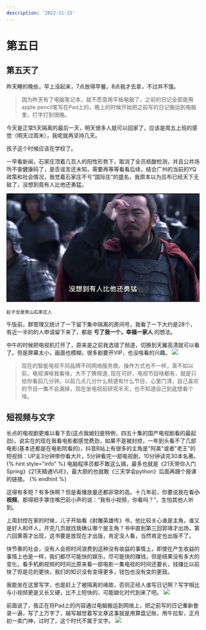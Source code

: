 ```yaml
---
description: '2022-11-15'
---
```


# 第五日

## 第五天了

昨天睡的晚些，早上没起来，7点放得早餐，8点我才去拿，不过并不饿。

> 因为昨天有了电脑笔记本，就不愿意用平板电脑了，之前的日记全部是用apple pencil笔写在Pad上的，晚上的时候开始把之前写的日记搬运到电脑里，打字打到很晚。

今天是正常5天隔离的最后一天，明天很多人就可以回家了，应该是周五上班的感觉（明天过周末），我呢就再坚持几天。

孩子这个时候应该在学校了。

一早看新闻，石家庄顶着几百人的阳性形势下，取消了全员核酸检测，并且公共场所不查健康码了，是否谣言还未知，需要再等等看看后续，结合广州的当前的YQ政策和社会情况，我觉着石家庄不亏“国际庄”的盛名，我原本以为吕布已经天下无敌了，没想到竟有人比他还勇猛。

![](./.gitbook/assets/22111503.jpeg)

``` 赵子龙是常山石家庄人 ```

午饭前，群管理又统计了一下留下集中隔离的房间号，我看了一下大约是28个，有近一半的的人申请留下来了，都是 **亏了我一个，幸福一家人** 的想法。

中午的时候把电视机打开了，原来是之前我选错了频道，切换到天翼高清就可以看了。但是屏幕太小，画面也模糊，很多剧要开VIP，也没啥看的兴趣。
![](./.gitbook/assets/22111506.jpg)

> 现在的智能电视不同品牌不同网络服务商，操作方式也不一样，真不如以前，电视演啥我看啥，大不了换频道, 现在可好，电视节目啥都有，就是只给你看前几分钟。以前几点几分什么频道有什么节目，心里门清，自己喜欢的节目一集不会漏掉，现在坐电视前研究半天，也不知道自己到底想看个啥。

## 短视频与文字

长点的电视剧更难以看下去(这点我媳妇是特例，四五十集的国产电视剧看的最起劲)，说实在的现在我看电影都感觉费劲，如果不是被封控，一年到头看不了几部电影(基本还都是在电影院看的)，抖音B站上有很多的主角是"阿美"或者"老王"的短视频：UP主3分钟带你看大片，5分钟看完一部电视剧，10分钟读完30本名著。
{% hint style="info" %}
电脑程序员都不敢这么搞，最多也就是《21天带你入门Spring》《21天精通VUE》，最大胆的也就敢《三天学会python》后面再跟个报课的链接。
{% endhint %}

这得有多短？有多快啊？但是看播放量还都非常的高。十几年前，你要说我在看**小视频**，那得把手罩住嘴巴前小声的说：“我有小视频，你看吗？”，生怕其他人听到。

上周封控在家的时候，儿子开始看《射雕英雄传》书，他比较关心谁是主角，谁又是好人和坏人，开完几页就找我确认哪个是主角？书中直到第三回郭靖才出场，第六回黄蓉才出现，这书要是放现在才出版，肯定没人看，当然肯定也出版不了。

快节奏的社会，没有人会把时间浪费到这种没有收益的事情上，即使在产生收益的事情上也是一样，我们都尽可能快的娱乐，尽可能快的赚钱，但是结果没有多大的变化，看手机刷视频的时间比原来看一部电影一集电视的时间还要长，钱赚比以前快了但是花的更快，我们的知识没有变得更多，钱包也没有变的更鼓。

我能坐在这里写字，也是赶上了被隔离的缘故，否则正经人谁写日记啊？写字相比与小视频更是又长又硬，比不上短快的，可能娘化时代到来了吧。
![](./.gitbook/assets/22111504.jpeg)

前面说了，我正在将Pad上的内容通过电脑搬运到网络上，把之前写的日记重新誊录一遍，写了上万字了，越写越觉着写文章这事就是用算盘记账，用牛拉犁，正月初一卖门神，过时了，这个时代不属于文字。
![](./.gitbook/assets/22111505.jpeg)





